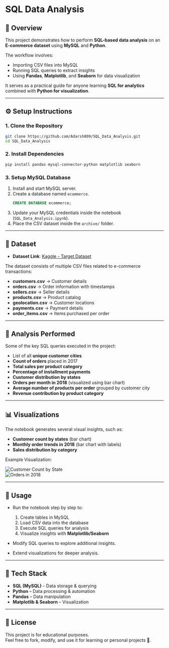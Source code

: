 # SQL Data Analysis  

## 📌 Overview  
This project demonstrates how to perform **SQL-based data analysis** on an **E-commerce dataset** using **MySQL** and **Python**.  

The workflow involves:  
- Importing CSV files into MySQL  
- Running SQL queries to extract insights  
- Using **Pandas**, **Matplotlib**, and **Seaborn** for data visualization  

It serves as a practical guide for anyone learning **SQL for analytics** combined with **Python for visualization**.  

---

## ⚙️ Setup Instructions  

### 1. Clone the Repository  
```bash
git clone https://github.com/Adarsh809/SQL_Data_Analysis.git
cd SQL_Data_Analysis
```

### 2. Install Dependencies  
```bash
pip install pandas mysql-connector-python matplotlib seaborn
```

### 3. Setup MySQL Database  
1. Install and start MySQL server.  
2. Create a database named `ecommerce`.  
   ```sql
   CREATE DATABASE ecommerce;
   ```
3. Update your MySQL credentials inside the notebook (`SQL_Data_Analysis.ipynb`).  
4. Place the CSV dataset inside the `archive/` folder.  

---

## 📂 Dataset  

- **Dataset Link**: [Kaggle - Target Dataset](https://www.kaggle.com/datasets/devarajv88/target-dataset?select=products.csv)  

The dataset consists of multiple CSV files related to e-commerce transactions:  
- **customers.csv** → Customer details  
- **orders.csv** → Order information with timestamps  
- **sellers.csv** → Seller details  
- **products.csv** → Product catalog  
- **geolocation.csv** → Customer locations  
- **payments.csv** → Payment details  
- **order_items.csv** → Items purchased per order  


---

## 🔎 Analysis Performed  

Some of the key SQL queries executed in the project:  
- List of all **unique customer cities**  
- **Count of orders** placed in 2017  
- **Total sales per product category**  
- **Percentage of installment payments**  
- **Customer distribution by states**  
- **Orders per month in 2018** (visualized using bar chart)  
- **Average number of products per order** grouped by customer city  
- **Revenue contribution by product category**  

---

## 📊 Visualizations  
The notebook generates several visual insights, such as:  
- **Customer count by states** (bar chart)  
- **Monthly order trends in 2018** (bar chart with labels)  
- **Sales distribution by category**  

Example Visualization:  

![Customer Count by State](assets/customer_count.png)  
![Orders in 2018](assets/orders_2018.png)  

---

## 🚀 Usage  
- Run the notebook step by step to:  
  1. Create tables in MySQL  
  2. Load CSV data into the database  
  3. Execute SQL queries for analysis  
  4. Visualize insights with **Matplotlib/Seaborn**  

- Modify SQL queries to explore additional insights.  
- Extend visualizations for deeper analysis.  

---

## 📌 Tech Stack  
- **SQL (MySQL)** – Data storage & querying  
- **Python** – Data processing & automation  
- **Pandas** – Data manipulation  
- **Matplotlib & Seaborn** – Visualization  

---

## 📜 License  
This project is for educational purposes.  
Feel free to fork, modify, and use it for learning or personal projects 🚀.  
